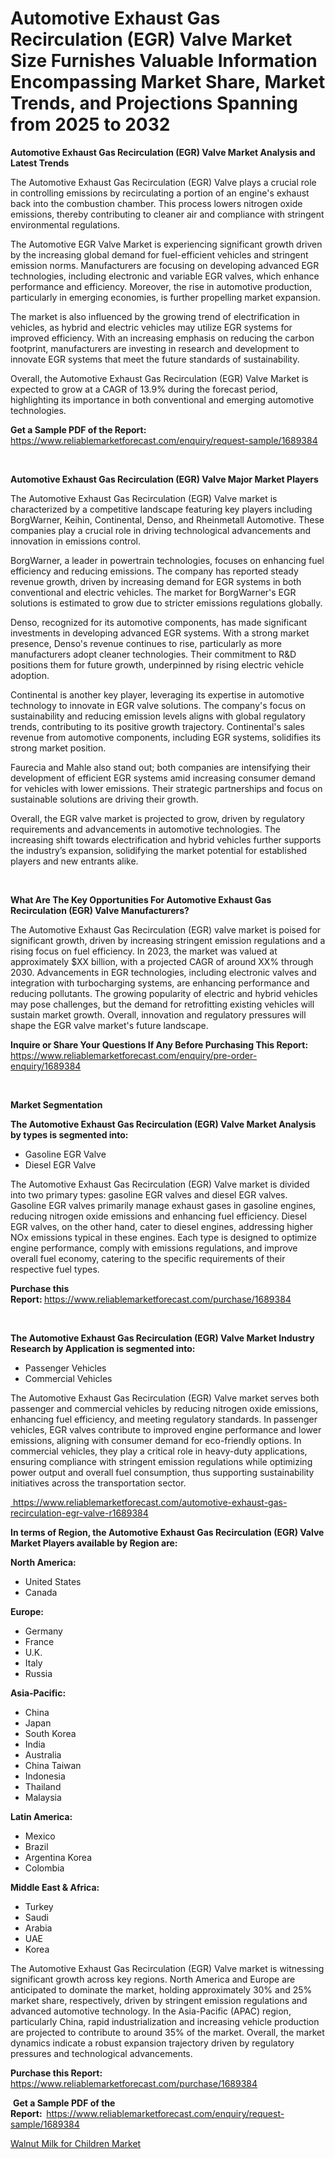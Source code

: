 <p><h1>Automotive Exhaust Gas Recirculation (EGR) Valve Market Size Furnishes Valuable Information Encompassing Market Share, Market Trends, and Projections Spanning from 2025 to 2032</h1></p><p><strong>Automotive Exhaust Gas Recirculation (EGR) Valve Market Analysis and Latest Trends</strong></p>
<p><p>The Automotive Exhaust Gas Recirculation (EGR) Valve plays a crucial role in controlling emissions by recirculating a portion of an engine's exhaust back into the combustion chamber. This process lowers nitrogen oxide emissions, thereby contributing to cleaner air and compliance with stringent environmental regulations. </p><p>The Automotive EGR Valve Market is experiencing significant growth driven by the increasing global demand for fuel-efficient vehicles and stringent emission norms. Manufacturers are focusing on developing advanced EGR technologies, including electronic and variable EGR valves, which enhance performance and efficiency. Moreover, the rise in automotive production, particularly in emerging economies, is further propelling market expansion.</p><p>The market is also influenced by the growing trend of electrification in vehicles, as hybrid and electric vehicles may utilize EGR systems for improved efficiency. With an increasing emphasis on reducing the carbon footprint, manufacturers are investing in research and development to innovate EGR systems that meet the future standards of sustainability. </p><p>Overall, the Automotive Exhaust Gas Recirculation (EGR) Valve Market is expected to grow at a CAGR of 13.9% during the forecast period, highlighting its importance in both conventional and emerging automotive technologies.</p></p>
<p><strong>Get a Sample PDF of the Report:&nbsp;</strong> <a href="https://www.reliablemarketforecast.com/enquiry/request-sample/1689384?utm_campaign=1888&utm_medium=2&utm_source=Github&utm_content=ia&utm_term=07012025&utm_id=automotive-exhaust-gas-recirculation-egr-valve">https://www.reliablemarketforecast.com/enquiry/request-sample/1689384</a></p>
<p>&nbsp;</p>
<p><strong>Automotive Exhaust Gas Recirculation (EGR) Valve Major Market Players</strong></p>
<p><p>The Automotive Exhaust Gas Recirculation (EGR) Valve market is characterized by a competitive landscape featuring key players including BorgWarner, Keihin, Continental, Denso, and Rheinmetall Automotive. These companies play a crucial role in driving technological advancements and innovation in emissions control.</p><p>BorgWarner, a leader in powertrain technologies, focuses on enhancing fuel efficiency and reducing emissions. The company has reported steady revenue growth, driven by increasing demand for EGR systems in both conventional and electric vehicles. The market for BorgWarner's EGR solutions is estimated to grow due to stricter emissions regulations globally.</p><p>Denso, recognized for its automotive components, has made significant investments in developing advanced EGR systems. With a strong market presence, Denso's revenue continues to rise, particularly as more manufacturers adopt cleaner technologies. Their commitment to R&D positions them for future growth, underpinned by rising electric vehicle adoption.</p><p>Continental is another key player, leveraging its expertise in automotive technology to innovate in EGR valve solutions. The company's focus on sustainability and reducing emission levels aligns with global regulatory trends, contributing to its positive growth trajectory. Continental's sales revenue from automotive components, including EGR systems, solidifies its strong market position.</p><p>Faurecia and Mahle also stand out; both companies are intensifying their development of efficient EGR systems amid increasing consumer demand for vehicles with lower emissions. Their strategic partnerships and focus on sustainable solutions are driving their growth.</p><p>Overall, the EGR valve market is projected to grow, driven by regulatory requirements and advancements in automotive technologies. The increasing shift towards electrification and hybrid vehicles further supports the industry’s expansion, solidifying the market potential for established players and new entrants alike.</p></p>
<p>&nbsp;</p>
<p><strong>What Are The Key Opportunities For Automotive Exhaust Gas Recirculation (EGR) Valve Manufacturers?</strong></p>
<p><p>The Automotive Exhaust Gas Recirculation (EGR) valve market is poised for significant growth, driven by increasing stringent emission regulations and a rising focus on fuel efficiency. In 2023, the market was valued at approximately $XX billion, with a projected CAGR of around XX% through 2030. Advancements in EGR technologies, including electronic valves and integration with turbocharging systems, are enhancing performance and reducing pollutants. The growing popularity of electric and hybrid vehicles may pose challenges, but the demand for retrofitting existing vehicles will sustain market growth. Overall, innovation and regulatory pressures will shape the EGR valve market's future landscape.</p></p>
<p><strong>Inquire or Share Your Questions If Any Before Purchasing This Report:</strong> <a href="https://www.reliablemarketforecast.com/enquiry/pre-order-enquiry/1689384?utm_campaign=1888&utm_medium=2&utm_source=Github&utm_content=ia&utm_term=07012025&utm_id=automotive-exhaust-gas-recirculation-egr-valve">https://www.reliablemarketforecast.com/enquiry/pre-order-enquiry/1689384</a></p>
<p>&nbsp;</p>
<p><strong>Market Segmentation</strong></p>
<p><strong>The Automotive Exhaust Gas Recirculation (EGR) Valve Market Analysis by types is segmented into:</strong></p>
<p><ul><li>Gasoline EGR Valve</li><li>Diesel EGR Valve</li></ul></p>
<p><p>The Automotive Exhaust Gas Recirculation (EGR) Valve market is divided into two primary types: gasoline EGR valves and diesel EGR valves. Gasoline EGR valves primarily manage exhaust gases in gasoline engines, reducing nitrogen oxide emissions and enhancing fuel efficiency. Diesel EGR valves, on the other hand, cater to diesel engines, addressing higher NOx emissions typical in these engines. Each type is designed to optimize engine performance, comply with emissions regulations, and improve overall fuel economy, catering to the specific requirements of their respective fuel types.</p></p>
<p><strong>Purchase this Report:&nbsp;</strong><a href="https://www.reliablemarketforecast.com/purchase/1689384?utm_campaign=1888&utm_medium=2&utm_source=Github&utm_content=ia&utm_term=07012025&utm_id=automotive-exhaust-gas-recirculation-egr-valve">https://www.reliablemarketforecast.com/purchase/1689384</a></p>
<p>&nbsp;</p>
<p><strong>The Automotive Exhaust Gas Recirculation (EGR) Valve Market Industry Research by Application is segmented into:</strong></p>
<p><ul><li>Passenger Vehicles</li><li>Commercial Vehicles</li></ul></p>
<p><p>The Automotive Exhaust Gas Recirculation (EGR) Valve market serves both passenger and commercial vehicles by reducing nitrogen oxide emissions, enhancing fuel efficiency, and meeting regulatory standards. In passenger vehicles, EGR valves contribute to improved engine performance and lower emissions, aligning with consumer demand for eco-friendly options. In commercial vehicles, they play a critical role in heavy-duty applications, ensuring compliance with stringent emission regulations while optimizing power output and overall fuel consumption, thus supporting sustainability initiatives across the transportation sector.</p></p>
<p><a href="https://www.reliablemarketforecast.com/automotive-exhaust-gas-recirculation-egr-valve-r1689384?utm_campaign=1888&utm_medium=2&utm_source=Github&utm_content=ia&utm_term=07012025&utm_id=automotive-exhaust-gas-recirculation-egr-valve">&nbsp;https://www.reliablemarketforecast.com/automotive-exhaust-gas-recirculation-egr-valve-r1689384</a></p>
<p><strong>In terms of Region, the Automotive Exhaust Gas Recirculation (EGR) Valve Market Players available by Region are:</strong></p>
<p>
    <p> <strong> North America: </strong>
        <ul>
            <li>United States</li>
            <li>Canada</li>
        </ul>
        </p> 
    <p> <strong> Europe: </strong>
        <ul>
            <li>Germany</li>
            <li>France</li>
            <li>U.K.</li>
            <li>Italy</li>
            <li>Russia</li>
        </ul>
        </p> 
    <p> <strong> Asia-Pacific: </strong>
        <ul>
            <li>China</li>
            <li>Japan</li>
            <li>South Korea</li>
            <li>India</li>
            <li>Australia</li>
            <li>China Taiwan</li>
            <li>Indonesia</li>
            <li>Thailand</li>
            <li>Malaysia</li>
        </ul>
        </p> 
    <p> <strong> Latin America: </strong>
        <ul>
            <li>Mexico</li>
            <li>Brazil</li>
            <li>Argentina Korea</li>
            <li>Colombia</li>
        </ul>
        </p> 
    <p> <strong> Middle East & Africa: </strong>
        <ul>
            <li>Turkey</li>
            <li>Saudi</li>
            <li>Arabia</li>
            <li>UAE</li>
            <li>Korea</li>
        </ul>
    </p>
    </p>
<p><p>The Automotive Exhaust Gas Recirculation (EGR) Valve market is witnessing significant growth across key regions. North America and Europe are anticipated to dominate the market, holding approximately 30% and 25% market share, respectively, driven by stringent emission regulations and advanced automotive technology. In the Asia-Pacific (APAC) region, particularly China, rapid industrialization and increasing vehicle production are projected to contribute to around 35% of the market. Overall, the market dynamics indicate a robust expansion trajectory driven by regulatory pressures and technological advancements.</p></p>
<p><strong>Purchase this Report: </strong><a href="https://www.reliablemarketforecast.com/purchase/1689384?utm_campaign=1888&utm_medium=2&utm_source=Github&utm_content=ia&utm_term=07012025&utm_id=automotive-exhaust-gas-recirculation-egr-valve">https://www.reliablemarketforecast.com/purchase/1689384</a></p>
<p>&nbsp;<strong>Get a Sample PDF of the Report:&nbsp;&nbsp;</strong><a href="https://www.reliablemarketforecast.com/enquiry/request-sample/1689384?utm_campaign=1888&utm_medium=2&utm_source=Github&utm_content=ia&utm_term=07012025&utm_id=automotive-exhaust-gas-recirculation-egr-valve">https://www.reliablemarketforecast.com/enquiry/request-sample/1689384</a></p>
<p><strong></strong></p>
<p><p><a href="https://github.com/gulaimolin/Market-Research-Report-List-6/blob/main/walnut-milk-for-children-market.md?utm_campaign=1888&utm_medium=2&utm_source=Github&utm_content=ia&utm_term=07012025&utm_id=automotive-exhaust-gas-recirculation-egr-valve">Walnut Milk for Children Market</a></p></p>